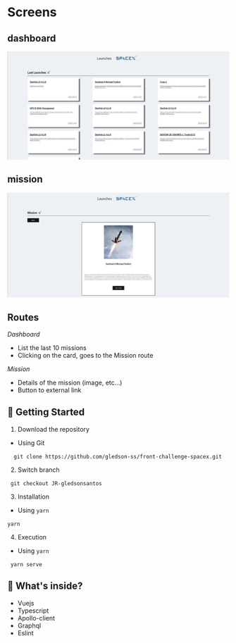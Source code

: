 # Screens

## dashboard

<img src="assets-README/dashboard.jpeg" />

## mission

<img src="assets-README/mission.jpeg" />


## Routes

*Dashboard*
* List the last 10 missions
* Clicking on the card, goes to the Mission route

*Mission*
* Details of the mission (image, etc...)
* Button to external link


## 🚀 Getting Started

1. Download the repository

  - Using Git
```shell
  git clone https://github.com/gledson-ss/front-challenge-spacex.git
```

2. Switch branch

```shell
 git checkout JR-gledsonsantos
```

3. Installation
  - Using `yarn`
   ```shell
   yarn
   ```
  

4. Execution
  - Using `yarn`

  ```shell
   yarn serve
  ```
  

## 🧐 What's inside?

  - Vuejs
  - Typescript
  - Apollo-client
  - Graphql
  - Eslint